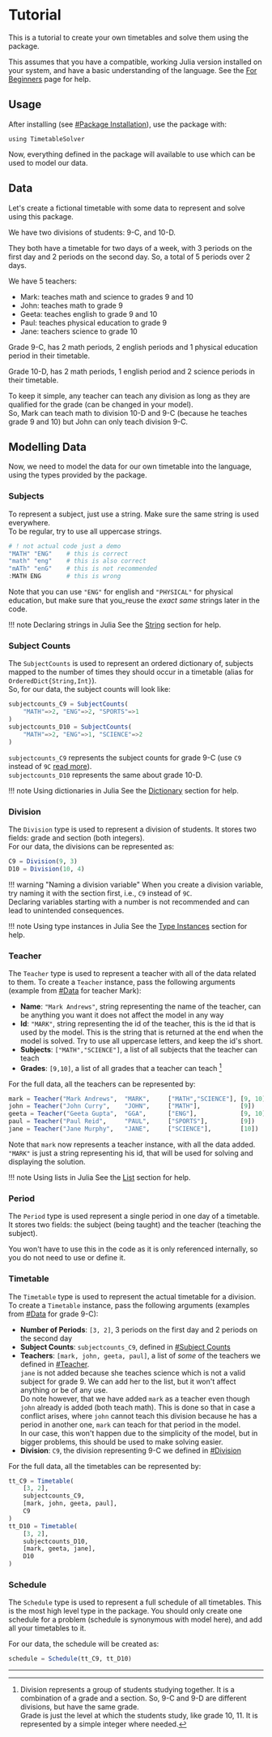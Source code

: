 # Tutorial

This is a tutorial to create your own timetables and solve them using the package.

This assumes that you have a compatible, working Julia version installed on your system, and have a basic understanding of the language. See the [For Beginners](./beginner.html) page for help.

## Usage

After installing (see [#Package Installation](beginner.html#Package-Installation)), use the package with:
```
using TimetableSolver
```
Now, everything defined in the package will available to use which can be used to model our data.

## Data

Let's create a fictional timetable with some data to represent and solve using this package.

We have two divisions of students: 9-C, and 10-D.

They both have a timetable for two days of a week, with 3 periods on the first day and 2 periods on the second day. So, a total of 5 periods over 2 days.

We have 5 teachers:
- Mark: teaches math and science to grades 9 and 10
- John: teaches math to grade 9
- Geeta: teaches english to grade 9 and 10
- Paul: teaches physical education to grade 9
- Jane: teachers science to grade 10

Grade 9-C, has 2 math periods, 2 english periods and 1 physical education period in their timetable.

Grade 10-D, has 2 math periods, 1 english period and 2 science periods in their timetable.

To keep it simple, any teacher can teach any division as long as they are qualified for the grade (can be changed in your model).  
So, Mark can teach math to division 10-D and 9-C (because he teaches grade 9 and 10) but John can only teach division 9-C.

## Modelling Data

Now, we need to model the data for our own timetable into the language, using the types provided by the package.

### Subjects

To represent a subject, just use a string. Make sure the same string is used everywhere.  
To be regular, try to use all uppercase strings.

```julia
# ! not actual code just a demo
"MATH" "ENG"    # this is correct
"math" "eng"    # this is also correct
"mATh" "enG"    # this is not recommended
:MATH ENG       # this is wrong
```
Note that you can use `"ENG"` for english and `"PHYSICAL"` for physical education, but make sure that you_reuse the _exact same_ strings later in the code.

!!! note Declaring strings in Julia
    See the [String](./beginner.html#String) section for help.
    

### Subject Counts

The `SubjectCounts` is used to represent an ordered dictionary of, subjects mapped to the number of times they should occur in a timetable (alias for `OrderedDict{String,Int}`).  
So, for our data, the subject counts will look like:
```julia
subjectcounts_C9 = SubjectCounts(
    "MATH"=>2, "ENG"=>2, "SPORTS"=>1
)
subjectcounts_D10 = SubjectCounts(
    "MATH"=>2, "ENG"=>1, "SCIENCE"=>2
)
```
`subjectcounts_C9` represents the subject counts for grade 9-C (use `C9` instead of `9C` [read more](#division)).  
`subjectcounts_D10` represents the same about grade 10-D.

!!! note Using dictionaries in Julia
    See the [Dictionary](./beginner.html#Dictionary) section for help.

### Division

The `Division` type is used to represent a division of students.
It stores two fields: grade and section (both integers).  
For our data, the divisions can be represented as:
```julia
C9 = Division(9, 3)
D10 = Division(10, 4)
```
!!! warning "Naming a division variable"
    When you create a division variable, try naming it with the section first, i.e., `C9` instead of `9C`.  
    Declaring variables starting with a number is not recommended and can lead to unintended consequences.

!!! note Using type instances in Julia
    See the [Type Instances](./beginner.html#Type-Instances) section for help.

### Teacher

The `Teacher` type is used to represent a teacher with all of the data related to them.
To create a `Teacher` instance, pass the following arguments (example from [#Data](#data) for teacher Mark):
- **Name**: `"Mark Andrews"`, string representing the name of the teacher, can be anything you want it does not affect the model in any way
- **Id**: `"MARK"`, string representing the id of the teacher, this is the id that is used by the model. 
  This is the string that is returned at the end when the model is solved. Try to use all uppercase letters, and keep the id's short.
- **Subjects**: `["MATH","SCIENCE"]`, a list of all subjects that the teacher can teach
- **Grades**: `[9,10]`, a list of all grades that a teacher can teach [^1]

For the full data, all the teachers can be represented by:
```julia
mark = Teacher("Mark Andrews",  "MARK",     ["MATH","SCIENCE"], [9, 10])
john = Teacher("John Curry",    "JOHN",     ["MATH"],           [9])
geeta = Teacher("Geeta Gupta",  "GGA",      ["ENG"],            [9, 10])
paul = Teacher("Paul Reid",     "PAUL",     ["SPORTS"],         [9])
jane = Teacher("Jane Murphy",   "JANE",     ["SCIENCE"],        [10])
```
Note that `mark` now represents a teacher instance, with all the data added. `"MARK"` is just a string representing his id, that will be used for solving and displaying the solution.

!!! note Using lists in Julia
    See the [List](./beginner.html#List) section for help.


### Period

The `Period` type is used represent a single period in one day of a timetable.
It stores two fields: the subject (being taught) and the teacher (teaching the subject).

You won't have to use this in the code as it is only referenced internally, so you do not need to use or define it.

### Timetable

The `Timetable` type is used to represent the actual timetable for a division.  
To create a `Timetable` instance, pass the following arguments (examples from [#Data](#data) for grade 9-C):
- **Number of Periods**: `[3, 2]`, 3 periods on the first day and 2 periods on the second day
- **Subject Counts**: `subjectcounts_C9`, defined in [#Subject Counts](#subject-counts)
- **Teachers**: `[mark, john, geeta, paul]`, a list of _some_ of the teachers we defined in [#Teacher](#teacher).  
  `jane` is not added because she teaches science which is not a valid subject for grade 9. We can add her to the list, but it won't affect anything or be of any use.  
  Do note however, that we have added `mark` as a teacher even though `john` already is added (both teach math). This is done so that in case a conflict arises, where `john` cannot teach this division because he has a period in another one, `mark` can teach for that period in the model.  
  In our case, this won't happen due to the simplicity of the model, but in bigger problems, this should be used to make solving easier.
- **Division**: `C9`, the division representing 9-C we defined in [#Division](#division)

For the full data, all the timetables can be represented by:
```julia
tt_C9 = Timetable(
    [3, 2],
    subjectcounts_C9,
    [mark, john, geeta, paul],
    C9
)
tt_D10 = Timetable(
    [3, 2],
    subjectcounts_D10,
    [mark, geeta, jane],
    D10
)
```

### Schedule

The `Schedule` type is used to represent a full schedule of all timetables. This is the most high level type in the package.
You should only create one schedule for a problem (schedule is synonymous with model here), and add all your timetables to it.

For our data, the schedule will be created as:
```julia
schedule = Schedule(tt_C9, tt_D10)
```

---

[^1]: Division represents a group of students studying together. It is a combination of a grade and a section. So, 9-C and 9-D are different divisions, but have the same grade.  
    Grade is just the level at which the students study, like grade 10, 11. It is represented by a simple integer where needed.
